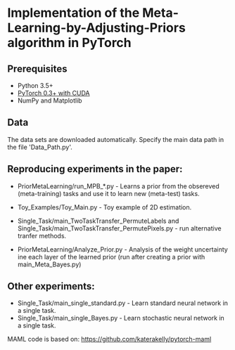 # Implementation of the Meta-Learning-by-Adjusting-Priors algorithm in PyTorch



## Prerequisites

- Python 3.5+ 
- [PyTorch 0.3+ with CUDA](http://pytorch.org)
- NumPy and Matplotlib


## Data
The data sets are downloaded automatically.
Specify the main data path in the file 'Data_Path.py'.


## Reproducing experiments in the paper:

* PriorMetaLearning/run_MPB_*.py   - Learns a prior from the obsereved (meta-training) tasks and use it to learn new (meta-test) tasks.
* Toy_Examples/Toy_Main.py -  Toy example of 2D  estimation.
* Single_Task/main_TwoTaskTransfer_PermuteLabels and  Single_Task/main_TwoTaskTransfer_PermutePixels.py -
run alternative tranfer methods.

* PriorMetaLearning/Analyze_Prior.py - Analysis of the weight uncertainty ine each layer of the learned prior (run after creating a prior with main_Meta_Bayes.py)

## Other experiments:

* Single_Task/main_single_standard.py         - Learn standard neural network in a single task.
* Single_Task/main_single_Bayes.py            - Learn stochastic neural network in a single task.

MAML code is based on: https://github.com/katerakelly/pytorch-maml
